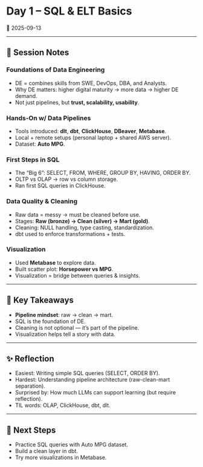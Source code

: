 # Day 1 – SQL & ELT Basics  
📅 2025-09-13  

---

## 📝 Session Notes

### Foundations of Data Engineering
- DE = combines skills from SWE, DevOps, DBA, and Analysts.  
- Why DE matters: higher digital maturity → more data → higher DE demand.  
- Not just pipelines, but **trust, scalability, usability**.  

### Hands-On w/ Data Pipelines
- Tools introduced: **dlt**, **dbt**, **ClickHouse**, **DBeaver**, **Metabase**.  
- Local + remote setups (personal laptop + shared AWS server).  
- Dataset: **Auto MPG**.  

### First Steps in SQL
- The “Big 6”: SELECT, FROM, WHERE, GROUP BY, HAVING, ORDER BY.  
- OLTP vs OLAP → row vs column storage.  
- Ran first SQL queries in ClickHouse.  

### Data Quality & Cleaning
- Raw data = messy → must be cleaned before use.  
- Stages: **Raw (bronze) → Clean (silver) → Mart (gold)**.  
- Cleaning: NULL handling, type casting, standardization.  
- dbt used to enforce transformations + tests.  

### Visualization
- Used **Metabase** to explore data.  
- Built scatter plot: **Horsepower vs MPG**.  
- Visualization = bridge between queries & insights.  

---

## 🎯 Key Takeaways
- **Pipeline mindset**: raw → clean → mart.  
- SQL is the foundation of DE.  
- Cleaning is not optional — it’s part of the pipeline.  
- Visualization helps tell a story with data.  

---

## ✨ Reflection
- Easiest: Writing simple SQL queries (SELECT, ORDER BY).  
- Hardest: Understanding pipeline architecture (raw-clean-mart separation).  
- Surprised by: How much LLMs can support learning (but require reflection).  
- TIL words: OLAP, ClickHouse, dbt, dlt.
  
---

## 📌 Next Steps
- Practice SQL queries with Auto MPG dataset.  
- Build a clean layer in dbt.  
- Try more visualizations in Metabase.  
